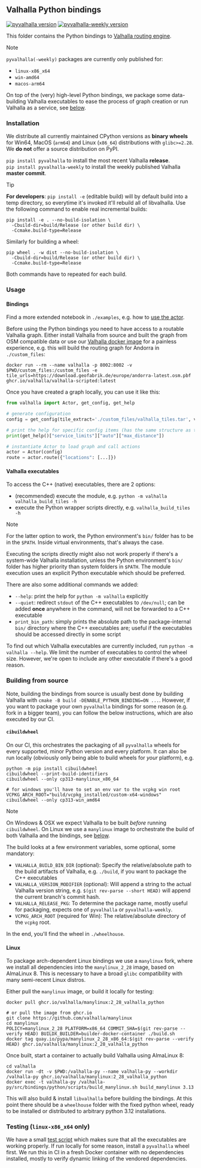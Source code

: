 ## Valhalla Python bindings

[![pyvalhalla version](https://img.shields.io/pypi/v/pyvalhalla?label=pyvalhalla)](https://pypi.org/project/pyvalhalla/) [![pyvalhalla-weekly version](https://img.shields.io/pypi/v/pyvalhalla-weekly?label=pyvalhalla-weekly)](https://pypi.org/project/pyvalhalla-weekly/)

This folder contains the Python bindings to [Valhalla routing engine](https://github.com/valhalla/valhalla).

> [!NOTE]
> `pyvalhalla(-weekly)` packages are currently only published for:
> - `linux-x86_x64`
> - `win-amd64`
> - `macos-arm64`

On top of the (very) high-level Python bindings, we package some data-building Valhalla executables to ease the process of graph creation or run Valhalla as a service, see [below](#valhalla-executables).

### Installation

We distribute all currently maintained CPython versions as **binary wheels** for Win64, MacOS (`arm64`) and Linux (`x86_64`) distributions with `glibc>=2.28`. We **do not** offer a source distribution on PyPI.

`pip install pyvalhalla` to install the most recent Valhalla **release**.  
`pip install pyvalhalla-weekly` to install the weekly published Valhalla **master commit**.

> [!TIP]
> **For developers**: `pip install -e` (editable build) will by default build into a temp directory, so everytime it's invoked it'll rebuild all of libvalhalla. Use the following command to enable real incremental builds:
> 
> ```shell
> pip install -e . --no-build-isolation \
>   -Cbuild-dir=build/Release (or other build dir) \
>   -Ccmake.build-type=Release
> ```
> 
> Similarly for building a wheel:
> 
> ```shell
> pip wheel . -w dist --no-build-isolation \
>   -Cbuild-dir=build/Release (or other build dir) \
>   -Ccmake.build-type=Release
> ```
>
> Both commands have to repeated for each build.

### Usage

#### Bindings

Find a more extended notebook in `./examples`, e.g. how to [use the actor](https://github.com/valhalla/valhalla/blob/master/src/bindings/python/examples/actor_examples.ipynb).

Before using the Python bindings you need to have access to a routable Valhalla graph. Either install Valhalla from source and built the graph from OSM compatible data or use our [Valhalla docker image](https://github.com/valhalla/valhalla/docker/README.md) for a painless experience, e.g. this will build the routing graph for Andorra in `./custom_files`:

```shell
docker run --rm --name valhalla -p 8002:8002 -v $PWD/custom_files:/custom_files -e tile_urls=https://download.geofabrik.de/europe/andorra-latest.osm.pbf ghcr.io/valhalla/valhalla-scripted:latest
```

Once you have created a graph locally, you can use it like this:

```python
from valhalla import Actor, get_config, get_help

# generate configuration
config = get_config(tile_extract='./custom_files/valhalla_tiles.tar', verbose=True)

# print the help for specific config items (has the same structure as the output of get_config()
print(get_help()["service_limits"]["auto"]["max_distance"])

# instantiate Actor to load graph and call actions
actor = Actor(config)
route = actor.route({"locations": [...]})
```

#### Valhalla executables

To access the C++ (native) executables, there are 2 options:

- (recommended) execute the module, e.g. `python -m valhalla valhalla_build_tiles -h`
- execute the Python wrapper scripts directly, e.g. `valhalla_build_tiles -h`

> [!NOTE]
> For the latter option to work, the Python environment's `bin/` folder has to be in the `$PATH`. Inside virtual environments, that's always the case.

Executing the scripts directly might also not work properly if there's a system-wide Valhalla installation, unless the Python environment's `bin/` folder has higher priority than system folders in `$PATH`. The module execution uses an explicit Python executable which should be preferred.

There are also some additional commands we added:

- `--help`: print the help for `python -m valhalla` explicitly
- `--quiet`: redirect `stdout` of the C++ executables to `/dev/null`; can be added **once** anywhere in the command, will not be forwarded to a C++ executable
- `print_bin_path`: simply prints the absolute path to the package-internal `bin/` directory where the C++ executables are; useful if the executables should be accessed directly in some script

To find out which Valhalla executables are currently included, run `python -m valhalla --help`. We limit the number of executables to control the wheel size. However, we're open to include any other executable if there's a good reason.

### Building from source

Note, building the bindings from source is usually best done by building Valhalla with `cmake -B build -DENABLE_PYTHON_BINDING=ON ...`. However, if you want to package your own `pyvalhalla` bindings for some reason (e.g. fork in a bigger team), you can follow the below instructions, which are also executed by our CI.

#### `cibuildwheel`

On our CI, this orchestrates the packaging of all `pyvalhalla` wheels for every supported, minor Python version and every platform. It can also be run locally (obviously only being able to build wheels for _your_ platform), e.g.

```shell
python -m pip install cibuildwheel
cibuildwheel --print-build-identifiers
cibuildwheel --only cp313-manylinux_x86_64

# for windows you'll have to set an env var to the vcpkg win root
VCPKG_ARCH_ROOT="build/vcpkg_installed/custom-x64-windows" cibuildwheel --only cp313-win_amd64
```

> [!NOTE]
> On Windows & OSX we expect Valhalla to be built _before_ running `cibuildwheel`. On Linux we use a `manylinux` image to orchestrate the build of both Valhalla and the bindings, see [below](#linux).

The build looks at a few environment variables, some optional, some mandatory:

- `VALHALLA_BUILD_BIN_DIR` (optional): Specify the relative/absolute path to the build artifacts of Valhalla, e.g. `./build`, if you want to package the C++ executables
- `VALHALLA_VERSION_MODIFIER` (optional): Will append a string to the actual Valhalla version string, e.g. `$(git rev-parse --short HEAD)` will append the current branch's commit hash.
- `VALHALLA_RELEASE_PKG`: To determine the package name, mostly useful for packaging, expects one of `pyvalhalla` or `pyvalhalla-weekly`.
- `VCPKG_ARCH_ROOT` (required for Win): The relative/absolute directory of the `vcpkg` root.

In the end, you'll find the wheel in `./wheelhouse`.

#### Linux

To package arch-dependent Linux bindings we use a `manylinux` fork, where we install all dependencies into the `manylinux_2_28` image, based on AlmaLinux 8. This is necessary to have a broad `glibc` compatibility with many semi-recent Linux distros.

Either pull the `manylinux` image, or build it locally for testing:

```shell
docker pull ghcr.io/valhalla/manylinux:2_28_valhalla_python

# or pull the image from ghcr.io
git clone https://github.com/valhalla/manylinux
cd manylinux
POLICY=manylinux_2_28 PLATFORM=x86_64 COMMIT_SHA=$(git rev-parse --verify HEAD) BUILDX_BUILDER=builder-docker-container ./build.sh
docker tag quay.io/pypa/manylinux_2_28_x86_64:$(git rev-parse --verify HEAD) ghcr.io/valhalla/manylinux:2_28_valhalla_python
```

Once built, start a container to actually build Valhalla using AlmaLinux 8:

```shell
cd valhalla
docker run -dt -v $PWD:/valhalla-py --name valhalla-py --workdir /valhalla-py ghcr.io/valhalla/manylinux:2_28_valhalla_python
docker exec -t valhalla-py /valhalla-py/src/bindings/python/scripts/build_manylinux.sh build_manylinux 3.13
```

This will also build & install `libvalhalla` before building the bindings. At this point there should be a `wheelhouse` folder with the fixed python wheel, ready to be installed or distributed to arbitrary python 3.12 installations.

### Testing (**`linux-x86_x64` only**)

We have a small [test script](https://github.com/valhalla/valhalla/blob/master/src/bindings/python/test/test_pyvalhalla_package.sh) which makes sure that all the executables are working properly. If run locally for some reason, install a `pyvalhalla` wheel first. We run this in CI in a fresh Docker container with no dependencies installed, mostly to verify dynamic linking of the vendored dependencies.
